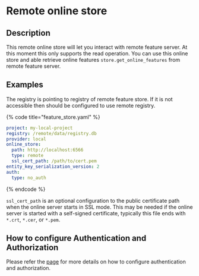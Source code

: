 # Remote online store

## Description

This remote online store will let you interact with remote feature server. At this moment this only supports the read operation. You can use this online store and able retrieve online features `store.get_online_features`  from remote feature server. 

## Examples

The registry is pointing to registry of remote feature store. If it is not accessible then should be configured to use remote registry.

{% code title="feature_store.yaml" %}
```yaml
project: my-local-project
registry: /remote/data/registry.db
provider: local
online_store:
  path: http://localhost:6566
  type: remote
  ssl_cert_path: /path/to/cert.pem
entity_key_serialization_version: 2
auth:
  type: no_auth
```
{% endcode %}

`ssl_cert_path` is an optional configuration to the public certificate path when the online server starts in SSL mode. This may be needed if the online server is started with a self-signed certificate, typically this file ends with `*.crt`, `*.cer`, or `*.pem`.

## How to configure Authentication and Authorization
Please refer the [page](./../../../docs/getting-started/concepts/permission.md) for more details on how to configure authentication and authorization.

